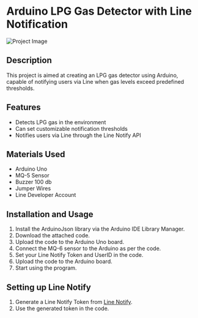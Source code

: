 # Arduino LPG Gas Detector with Line Notification

![Project Image](project_image.jpg)

## Description
This project is aimed at creating an LPG gas detector using Arduino, capable of notifying users via Line when gas levels exceed predefined thresholds.

## Features
- Detects LPG gas in the environment
- Can set customizable notification thresholds
- Notifies users via Line through the Line Notify API

## Materials Used
- Arduino Uno
- MQ-5 Sensor
- Buzzer 100 db
- Jumper Wires
- Line Developer Account

## Installation and Usage
1. Install the ArduinoJson library via the Arduino IDE Library Manager.
2. Download the attached code.
3. Upload the code to the Arduino Uno board.
4. Connect the MQ-6 sensor to the Arduino as per the code.
5. Set your Line Notify Token and UserID in the code.
6. Upload the code to the Arduino board.
7. Start using the program.

## Setting up Line Notify
1. Generate a Line Notify Token from [Line Notify](https://notify-bot.line.me/th/).
2. Use the generated token in the code.

